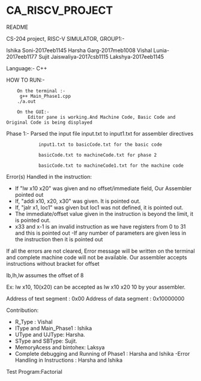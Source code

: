# CA_RISCV_PROJECT
README

CS-204 project, RISC-V SIMULATOR, GROUP1:-

Ishika Soni-2017eeb1145
Harsha Garg-2017meb1008
Vishal Lunia-2017eeb1177
Sujit Jaiswaliya-2017csb1115
Lakshya-2017eeb1145

Language:- C++


HOW TO RUN:-
        
        On the terminal :-
         g++ Main_Phase1.cpp
        ./a.out
        
        On the GUI:-
            Editor pane is working.And Machine Code, Basic Code and Original Code is being displayed

Phase 1:-
Parsed the input file
                input.txt to input1.txt for assembler directives
                
                input1.txt to basicCode.txt for the basic code 
                
                basicCode.txt to machineCode.txt for phase 2
                
                basicCode.txt to machineCode1.txt for the machine code
                
Error(s) Handled in the instruction:
- If "lw x10 x20" was given and no offset/immediate field, Our Assembler pointed out
- If, "addi x10, x20, x30" was given. It is pointed out.
- If, "jalr x1, loc1" was given but loc1 was not defined, it is pointed out.
- The immediate/offset value given in the instruction is beyond the limit, it is pointed out.
- x33 and x-1 is an invalid instruction as we have registers from 0 to 31 and this is pointed out
-If any number of parameters are given less in the instruction then it is pointed out

If all the errors are not cleared, Error message will be written on the terminal and complete machine code will not be available.
Our assembler accepts instructions without bracket for offset 

lb,lh,lw assumes the offset of 8

Ex: lw x10, 10(x20) can be accepted as lw x10 x20 10 by your assembler.

Address of text segment : 0x00
Address of data segment : 0x10000000

Contribution:
- R_Type : Vishal
- IType and Main_Phase1 : Ishika
- UType and UJType: Harsha.
- SType and SBType: Sujit.
- MemoryAcess and bintohex: Laksya
- Complete debugging and Running of Phase1 : Harsha and Ishika
-Error Handling in Instructions : Harsha and Ishika

Test Program:Factorial 
